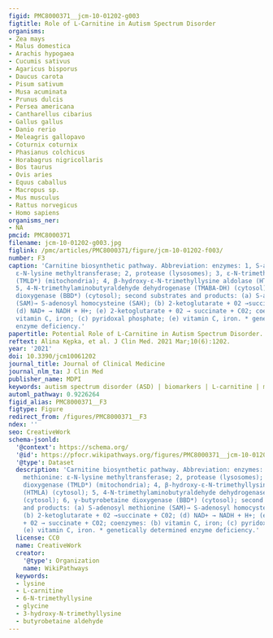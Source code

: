 ```yaml
---
figid: PMC8000371__jcm-10-01202-g003
figtitle: Role of L-Carnitine in Autism Spectrum Disorder
organisms:
- Zea mays
- Malus domestica
- Arachis hypogaea
- Cucumis sativus
- Agaricus bisporus
- Daucus carota
- Pisum sativum
- Musa acuminata
- Prunus dulcis
- Persea americana
- Cantharellus cibarius
- Gallus gallus
- Danio rerio
- Meleagris gallopavo
- Coturnix coturnix
- Phasianus colchicus
- Horabagrus nigricollaris
- Bos taurus
- Ovis aries
- Equus caballus
- Macropus sp.
- Mus musculus
- Rattus norvegicus
- Homo sapiens
organisms_ner:
- NA
pmcid: PMC8000371
filename: jcm-10-01202-g003.jpg
figlink: /pmc/articles/PMC8000371/figure/jcm-10-01202-f003/
number: F3
caption: 'Carnitine biosynthetic pathway. Abbreviation: enzymes: 1, S-adenosyl methionine:
  ε-N-lysine methyltransferase; 2, protease (lysosomes); 3, ε-N-trimethyllysine dioxygenase
  (TMLD*) (mitochondria); 4, β-hydroxy-ε-N-trimethyllysine aldolase (HTMLA) (cytosol);
  5, 4-N-trimethylaminobutyraldehyde dehydrogenase (TMABA-DH) (cytosol); 6, γ-butyrobetaine
  dioxygenase (BBD*) (cytosol); second substrates and products: (a) S-adenosyl methionine
  (SAM)→ S-adenosyl homocysteine (SAH); (b) 2-ketoglutarate + 02 →succinate + C02;
  (d) NAD+ → NADH + H+; (e) 2-ketoglutarate + 02 → succinate + C02; coenzymes: (b)
  vitamin C, iron; (c) pyridoxal phosphate; (e) vitamin C, iron. * genetically determined
  enzyme deficiency.'
papertitle: Potential Role of L-Carnitine in Autism Spectrum Disorder.
reftext: Alina Kępka, et al. J Clin Med. 2021 Mar;10(6):1202.
year: '2021'
doi: 10.3390/jcm10061202
journal_title: Journal of Clinical Medicine
journal_nlm_ta: J Clin Med
publisher_name: MDPI
keywords: autism spectrum disorder (ASD) | biomarkers | L-carnitine | mitochondria
automl_pathway: 0.9226264
figid_alias: PMC8000371__F3
figtype: Figure
redirect_from: /figures/PMC8000371__F3
ndex: ''
seo: CreativeWork
schema-jsonld:
  '@context': https://schema.org/
  '@id': https://pfocr.wikipathways.org/figures/PMC8000371__jcm-10-01202-g003.html
  '@type': Dataset
  description: 'Carnitine biosynthetic pathway. Abbreviation: enzymes: 1, S-adenosyl
    methionine: ε-N-lysine methyltransferase; 2, protease (lysosomes); 3, ε-N-trimethyllysine
    dioxygenase (TMLD*) (mitochondria); 4, β-hydroxy-ε-N-trimethyllysine aldolase
    (HTMLA) (cytosol); 5, 4-N-trimethylaminobutyraldehyde dehydrogenase (TMABA-DH)
    (cytosol); 6, γ-butyrobetaine dioxygenase (BBD*) (cytosol); second substrates
    and products: (a) S-adenosyl methionine (SAM)→ S-adenosyl homocysteine (SAH);
    (b) 2-ketoglutarate + 02 →succinate + C02; (d) NAD+ → NADH + H+; (e) 2-ketoglutarate
    + 02 → succinate + C02; coenzymes: (b) vitamin C, iron; (c) pyridoxal phosphate;
    (e) vitamin C, iron. * genetically determined enzyme deficiency.'
  license: CC0
  name: CreativeWork
  creator:
    '@type': Organization
    name: WikiPathways
  keywords:
  - lysine
  - L-carnitine
  - 6-N-trimethyllysine
  - glycine
  - 3-hydroxy-N-trimethyllysine
  - butyrobetaine aldehyde
---
```

